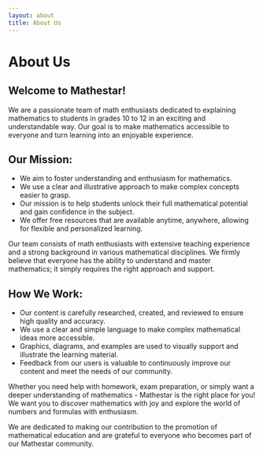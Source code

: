 ```yaml
---
layout: about
title: About Us
---
```


# About Us

## Welcome to Mathestar!
We are a passionate team of math enthusiasts dedicated to explaining mathematics to students in grades 10 to 12 in an exciting and understandable way. Our goal is to make mathematics accessible to everyone and turn learning into an enjoyable experience.

## Our Mission:
- We aim to foster understanding and enthusiasm for mathematics.
- We use a clear and illustrative approach to make complex concepts easier to grasp.
- Our mission is to help students unlock their full mathematical potential and gain confidence in the subject.
- We offer free resources that are available anytime, anywhere, allowing for flexible and personalized learning.

Our team consists of math enthusiasts with extensive teaching experience and a strong background in various mathematical disciplines. We firmly believe that everyone has the ability to understand and master mathematics; it simply requires the right approach and support.

## How We Work:
- Our content is carefully researched, created, and reviewed to ensure high quality and accuracy.
- We use a clear and simple language to make complex mathematical ideas more accessible.
- Graphics, diagrams, and examples are used to visually support and illustrate the learning material.
- Feedback from our users is valuable to continuously improve our content and meet the needs of our community.

Whether you need help with homework, exam preparation, or simply want a deeper understanding of mathematics - Mathestar is the right place for you! We want you to discover mathematics with joy and explore the world of numbers and formulas with enthusiasm.

We are dedicated to making our contribution to the promotion of mathematical education and are grateful to everyone who becomes part of our Mathestar community.